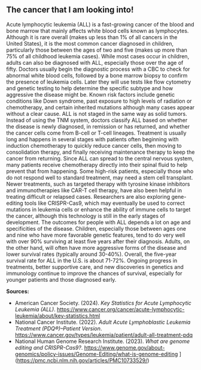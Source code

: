 ## The cancer that I am looking into!

Acute lymphocytic leukemia (ALL) is a fast-growing cancer of the blood and bone marrow that mainly affects white blood cells known as lymphocytes. Although it is rare overall (makes up less than 1% of all cancers in the United States), it is the most common cancer diagnosed in children, particularly those between the ages of two and five (makes up more than 75% of all childhood leukemia cases). While most cases occur in children, adults can also be diagnosed with ALL, especially those over the age of fifty. Doctors usually begin the diagnostic process with a CBC to check for abnormal white blood cells, followed by a bone marrow biopsy to confirm the presence of leukemia cells. Later they will use tests like flow cytometry and genetic testing to help determine the specific subtype and how aggressive the disease might be. Known risk factors include genetic conditions like Down syndrome, past exposure to high levels of radiation or chemotherapy, and certain inherited mutations although many cases appear without a clear cause. ALL is not staged in the same way as solid tumors. Instead of using the TNM system, doctors classify ALL based on whether the disease is newly diagnosed, in remission or has returned, and whether the cancer cells come from B-cell or T-cell lineages. Treatment is usually long and happens in several stages with patients often beginning with induction chemotherapy to quickly reduce cancer cells, then moving to consolidation therapy, and finally receiving maintenance therapy to keep the cancer from returning. Since ALL can spread to the central nervous system, many patients receive chemotherapy directly into their spinal fluid to help prevent that from happening. Some high-risk patients, especially those who do not respond well to standard treatment, may need a stem cell transplant. Newer treatments, such as targeted therapy with tyrosine kinase inhibitors and immunotherapies like CAR-T cell therapy, have also been helpful in treating difficult or relapsed cases. Researchers are also exploring gene-editing tools like CRISPR-Cas9, which may eventually be used to correct mutations in leukemia cells or enhance the ability of immune cells to target the cancer, although this technology is still in the early stages of development.
The outcomes for people with ALL depends a lot on age and specificities of the disease. Children, especially those between ages one and nine who have more favorable genetic features, tend to do very well with over 90% surviving at least five years after their diagnosis. Adults, on the other hand, will often have more aggressive forms of the disease and lower survival rates (typically around 30-40%). Overall, the five-year survival rate for ALL in the U.S. is about 71-72%. Ongoing progress in treatments, better supportive care, and new discoveries in genetics and immunology continue to improve the chances of survival, especially for younger patients and those diagnosed early.

**Sources:**
- American Cancer Society. (2024). *Key Statistics for Acute Lymphocytic Leukemia (ALL)*. https://www.cancer.org/cancer/acute-lymphocytic-leukemia/about/key-statistics.html  
- National Cancer Institute. (2022). *Adult Acute Lymphoblastic Leukemia Treatment (PDQ®)–Patient Version*. https://www.cancer.gov/types/leukemia/patient/adult-all-treatment-pdq  
- National Human Genome Research Institute. (2023). *What are genome editing and CRISPR-Cas9?*. https://www.genome.gov/about-genomics/policy-issues/Genome-Editing/what-is-genome-editing
](https://pmc.ncbi.nlm.nih.gov/articles/PMC10733529/)
